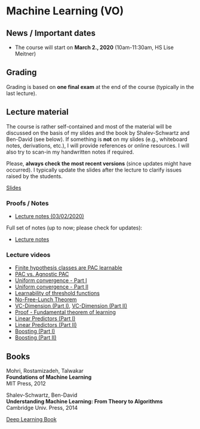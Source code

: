 # Machine Learning (VO)

## News / Important dates

- The course will start on **March 2., 2020** (10am-11:30am, HS Lise Meitner)

## Grading

Grading is based on **one final exam** at the end of the course (typically in the last lecture).

## Lecture material

The course is rather self-contained and most of the material will be discussed on the basis of
my slides and the book by Shalev-Schwartz and Ben-David (see below). If something is **not** on
my slides (e.g., whiteboard notes, derivations, etc.), I will provide references or online
resources. I will also try to scan-in my handwritten notes if required.

Please, **always check the most recent versions** (since updates might have occurred).
I typically update the slides after the lecture to clarify issues raised by the students.

[Slides](ml.pdf)

### Proofs / Notes

- [Lecture notes (03/02/2020)](Lecture_Notes_03022020.pdf)

Full set of notes (up to now; please check for updates):

- [Lecture notes](Lecture-Status-11-05-2020.pdf)

### Lecture videos

- [Finite hypothesis classes are PAC learnable](https://drive.google.com/open?id=1J-uuW35JamGg9STllAe3N3kN4GBuZMBy)
- [PAC vs. Agnostic PAC](https://drive.google.com/open?id=1JxIMEBxl8tk88CwFsWzOaEZyVhOq2Qv2)
- [Uniform convergence - Part I](https://drive.google.com/open?id=10qH-5pfBkoaAUfixv2XKgY27ECJdFa2_)
- [Uniform convergence - Part II](https://drive.google.com/open?id=1mbT12wu0N7m3FE4ub96H7OabBHGfefT-)
- [Learnability of threshold functions](https://drive.google.com/open?id=16KsAmhwzpAfam-JdEL7yfiY6FZfWFHF4)
- [No-Free-Lunch Theorem](https://drive.google.com/open?id=17z77gOSnLstBuxwUrdriw3PgAahN17Ti)
- [VC-Dimension (Part I)](https://drive.google.com/open?id=1OgPgFcirW5VzJ4Ix_lHJfIKWzl73Z7-V), [VC-Dimension (Part II)](https://drive.google.com/open?id=1JFJawqvijPrP8Kv7xnmo0VvPoC78-FVi)
- [Proof - Fundamental theorem of learning](https://drive.google.com/open?id=1kN9C8lVz44o_1DqsX7Dbv_T2mW9exxhi)
- [Linear Predictors (Part I)](https://drive.google.com/open?id=16PvEpTUU_Q17UIq1qtnj89lfWD6alipr)
- [Linear Predictors (Part II)](https://drive.google.com/open?id=1Yuy_x1B24ubIy4EeV2_MP5SyGn90q8xi)
- [Boosting (Part I)](https://drive.google.com/file/d/1BM6BTaFMxa9GL9f-Uy-QBSom7eofaCS4/view?usp=sharing)
- [Boosting (Part II)](https://drive.google.com/file/d/1_PIhpag67C7mBsCxgYKJt3cWDjdEp8W9/view?usp=sharing)


## Books

Mohri, Rostamizadeh, Talwakar<br>
**Foundations of Machine Learning**<br>
MIT Press, 2012

Shalev-Schwartz, Ben-David<br>
**Understanding Machine Learning: From Theory to Algorithms**<br>
Cambridge Univ. Press, 2014

[Deep Learning Book](http://www.deeplearningbook.org/)
